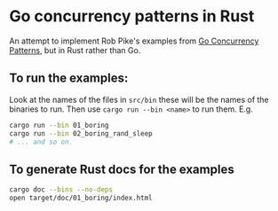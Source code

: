 # Go concurrency patterns in Rust

An attempt to implement Rob Pike's examples from [Go Concurrency Patterns](https://www.youtube.com/watch?v=f6kdp27TYZs), but in Rust rather than
Go.

## To run the examples:

Look at the names of the files in `src/bin` these will be the names of the
binaries to run. Then use `cargo run --bin <name>` to run them. E.g.

```bash
cargo run --bin 01_boring
cargo run --bin 02_boring_rand_sleep
# ... and so on.
```

## To generate Rust docs for the examples

```bash
cargo doc --bins --no-deps
open target/doc/01_boring/index.html
```
